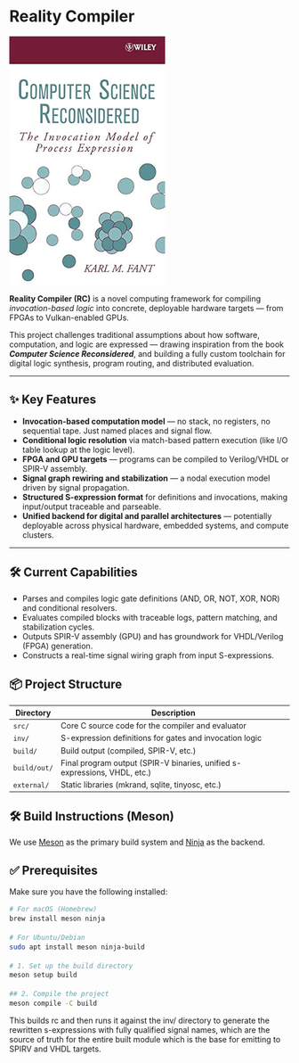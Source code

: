 # Reality Compiler

![Computer Science Reconsidered](./csr_cover.jpg)

**Reality Compiler (RC)** is a novel computing framework for compiling *invocation-based logic* into concrete, deployable hardware targets — from FPGAs to Vulkan-enabled GPUs.

This project challenges traditional assumptions about how software, computation, and logic are expressed — drawing inspiration from the book **_Computer Science Reconsidered_**, and building a fully custom toolchain for digital logic synthesis, program routing, and distributed evaluation.

---

## ✨ Key Features

- **Invocation-based computation model** — no stack, no registers, no sequential tape. Just named places and signal flow.
- **Conditional logic resolution** via match-based pattern execution (like I/O table lookup at the logic level).
- **FPGA and GPU targets** — programs can be compiled to Verilog/VHDL or SPIR-V assembly.
- **Signal graph rewiring and stabilization** — a nodal execution model driven by signal propagation.
- **Structured S-expression format** for definitions and invocations, making input/output traceable and parseable.
- **Unified backend for digital and parallel architectures** — potentially deployable across physical hardware, embedded systems, and compute clusters.

---

## 🛠 Current Capabilities

- Parses and compiles logic gate definitions (AND, OR, NOT, XOR, NOR) and conditional resolvers.
- Evaluates compiled blocks with traceable logs, pattern matching, and stabilization cycles.
- Outputs SPIR-V assembly (GPU) and has groundwork for VHDL/Verilog (FPGA) generation.
- Constructs a real-time signal wiring graph from input S-expressions.

## 📦 Project Structure

| Directory        | Description                                                                 |
|------------------|-----------------------------------------------------------------------------|
| `src/`           | Core C source code for the compiler and evaluator                          |
| `inv/`           | S-expression definitions for gates and invocation logic                    |
| `build/`         | Build output (compiled, SPIR-V, etc.)                                      |
| `build/out/`     | Final program output (SPIR-V binaries, unified s-expressions, VHDL, etc.)  |
| `external/`      | Static libraries (mkrand, sqlite, tinyosc, etc.)                           |

## 🛠 Build Instructions (Meson)

We use [Meson](https://mesonbuild.com/) as the primary build system and [Ninja](https://ninja-build.org/) as the backend.

## ✅ Prerequisites

Make sure you have the following installed:

```bash
# For macOS (Homebrew)
brew install meson ninja

# For Ubuntu/Debian
sudo apt install meson ninja-build

# 1. Set up the build directory
meson setup build

## 2. Compile the project
meson compile -C build
```

This builds rc and then runs it against the inv/ directory to generate the rewritten s-expressions with fully qualified signal names, which are the source of truth for the entire built module which is the base for emitting to SPIRV and VHDL targets.